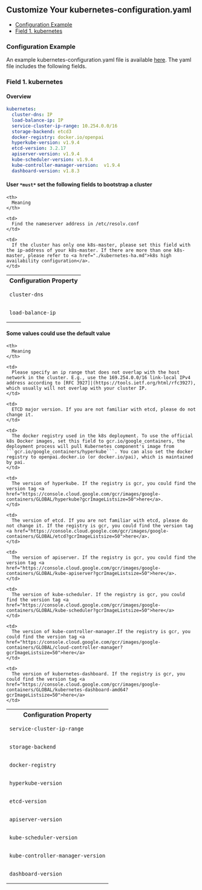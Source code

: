 <!--
  Copyright (c) Microsoft Corporation
  All rights reserved.

  MIT License

  Permission is hereby granted, free of charge, to any person obtaining a copy of this software and associated
  documentation files (the "Software"), to deal in the Software without restriction, including without limitation
  the rights to use, copy, modify, merge, publish, distribute, sublicense, and/or sell copies of the Software, and
  to permit persons to whom the Software is furnished to do so, subject to the following conditions:
  The above copyright notice and this permission notice shall be included in all copies or substantial portions of the Software.

  THE SOFTWARE IS PROVIDED *AS IS*, WITHOUT WARRANTY OF ANY KIND, EXPRESS OR IMPLIED, INCLUDING
  BUT NOT LIMITED TO THE WARRANTIES OF MERCHANTABILITY, FITNESS FOR A PARTICULAR PURPOSE AND
  NONINFRINGEMENT. IN NO EVENT SHALL THE AUTHORS OR COPYRIGHT HOLDERS BE LIABLE FOR ANY CLAIM,
  DAMAGES OR OTHER LIABILITY, WHETHER IN AN ACTION OF CONTRACT, TORT OR OTHERWISE, ARISING FROM,
  OUT OF OR IN CONNECTION WITH THE SOFTWARE OR THE USE OR OTHER DEALINGS IN THE SOFTWARE.
-->

## Customize Your kubernetes-configuration.yaml

- [Configuration Example](#example)
- [Field 1. kubernetes](#kubernetes)

### Configuration Example <a name="example"></a>

An example kubernetes-configuration.yaml file is available [here](../../../../examples/cluster-configuration/kubernetes-configuration.yaml). The yaml file includes the following fields.

### Field 1. kubernetes <a name="kubernetes"></a>

#### Overview

```YAML
kubernetes:
  cluster-dns: IP
  load-balance-ip: IP
  service-cluster-ip-range: 10.254.0.0/16
  storage-backend: etcd3
  docker-registry: docker.io/openpai
  hyperkube-version: v1.9.4
  etcd-version: 3.2.17
  apiserver-version: v1.9.4
  kube-scheduler-version: v1.9.4
  kube-controller-manager-version:  v1.9.4
  dashboard-version: v1.8.3
```

#### User `*must*` set the following fields to bootstrap a cluster

<table>
  <tr>
    <th>
      Configuration Property
    </th>
    
    <th>
      Meaning
    </th>
  </tr>
  
  <tr>
    <td>
      <pre><code>cluster-dns</code></pre>
    </td>
    
    <td>
      Find the nameserver address in /etc/resolv.conf
    </td>
  </tr>
  
  <tr>
    <td>
      <pre><code>load-balance-ip</code></pre>
    </td>
    
    <td>
      If the cluster has only one k8s-master, please set this field with the ip-address of your k8s-master. If there are more than one k8s-master, please refer to <a href="./kubernetes-ha.md">k8s high availability configuration</a>.
    </td>
  </tr>
</table>

#### Some values could use the default value

<table>
  <tr>
    <th>
      Configuration Property
    </th>
    
    <th>
      Meaning
    </th>
  </tr>
  
  <tr>
    <td>
      <pre><code>service-cluster-ip-range</code></pre>
    </td>
    
    <td>
      Please specify an ip range that does not overlap with the host network in the cluster. E.g., use the 169.254.0.0/16 link-local IPv4 address according to [RFC 3927]|(https://tools.ietf.org/html/rfc3927), which usually will not overlap with your cluster IP.
    </td>
  </tr>
  
  <tr>
    <td>
      <pre><code>storage-backend</code></pre>
    </td>
    
    <td>
      ETCD major version. If you are not familiar with etcd, please do not change it.
    </td>
  </tr>
  
  <tr>
    <td>
      <pre><code>docker-registry</code></pre>
    </td>
    
    <td>
      The docker registry used in the k8s deployment. To use the official k8s Docker images, set this field to gcr.io/google_containers, the deployment process will pull Kubernetes component's image from ```gcr.io/google_containers/hyperkube```. You can also set the docker registry to openpai.docker.io (or docker.io/pai), which is maintained by pai.
    </td>
  </tr>
  
  <tr>
    <td>
      <pre><code>hyperkube-version</code></pre>
    </td>
    
    <td>
      The version of hyperkube. If the registry is gcr, you could find the version tag <a href="https://console.cloud.google.com/gcr/images/google-containers/GLOBAL/hyperkube?gcrImageListsize=50">here</a>.
    </td>
  </tr>
  
  <tr>
    <td>
      <pre><code>etcd-version</code></pre>
    </td>
    
    <td>
      The version of etcd. If you are not familiar with etcd, please do not change it. If the registry is gcr, you could find the version tag <a href="https://console.cloud.google.com/gcr/images/google-containers/GLOBAL/etcd?gcrImageListsize=50">here</a>.
    </td>
  </tr>
  
  <tr>
    <td>
      <pre><code>apiserver-version</code></pre>
    </td>
    
    <td>
      The version of apiserver. If the registry is gcr, you could find the version tag <a href="https://console.cloud.google.com/gcr/images/google-containers/GLOBAL/kube-apiserver?gcrImageListsize=50">here</a>.
    </td>
  </tr>
  
  <tr>
    <td>
      <pre><code>kube-scheduler-version</code></pre>
    </td>
    
    <td>
      The version of kube-scheduler. If the registry is gcr, you could find the version tag <a href="https://console.cloud.google.com/gcr/images/google-containers/GLOBAL/kube-scheduler?gcrImageListsize=50">here</a>
    </td>
  </tr>
  
  <tr>
    <td>
      <pre><code>kube-controller-manager-version</code></pre>
    </td>
    
    <td>
      The version of kube-controller-manager.If the registry is gcr, you could find the version tag <a href="https://console.cloud.google.com/gcr/images/google-containers/GLOBAL/cloud-controller-manager?gcrImageListsize=50">here</a>
    </td>
  </tr>
  
  <tr>
    <td>
      <pre><code>dashboard-version</code></pre>
    </td>
    
    <td>
      The version of kubernetes-dashboard. If the registry is gcr, you could find the version tag <a href="https://console.cloud.google.com/gcr/images/google-containers/GLOBAL/kubernetes-dashboard-amd64?gcrImageListsize=50">here</a>
    </td>
  </tr>
</table>